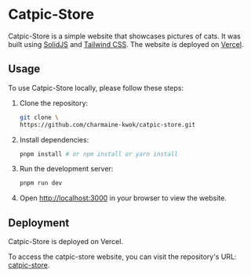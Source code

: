 # Catpic-Store

Catpic-Store is a simple website that showcases pictures of cats. It was built using [SolidJS](https://www.solidjs.com) and [Tailwind CSS](https://tailwindcss.com). The website is deployed on [Vercel](https://vercel.com).

## Usage

To use Catpic-Store locally, please follow these steps:

1. Clone the repository:

   ```bash
   git clone \
   https://github.com/charmaine-kwok/catpic-store.git
   ```

2. Install dependencies:

   ```bash
   pnpm install # or npm install or yarn install
   ```

3. Run the development server:

   ```bash
   pnpm run dev
   ```

4. Open [http://localhost:3000](http://localhost:3000) in your browser to view the website.

## Deployment

Catpic-Store is deployed on Vercel.

To access the catpic-store website, you can visit the repository's URL: [catpic-store](https://catpic-store.vercel.app).
